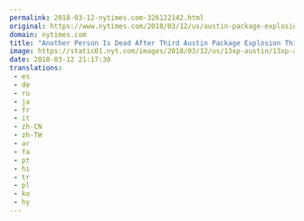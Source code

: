```yaml
---
permalink: 2018-03-12-nytimes.com-326122142.html
original: https://www.nytimes.com/2018/03/12/us/austin-package-explosions.html?partner=rss&amp;emc=rss
domain: nytimes.com
title: "Another Person Is Dead After Third Austin Package Explosion This Month"
image: https://static01.nyt.com/images/2018/03/12/us/13xp-austin/13xp-austin-mediumThreeByTwo440.jpg
date: 2018-03-12 21:17:30
translations: 
 - es
 - de
 - ru
 - ja
 - fr
 - it
 - zh-CN
 - zh-TW
 - ar
 - fa
 - pt
 - hi
 - tr
 - pl
 - ko
 - hy
---
```


